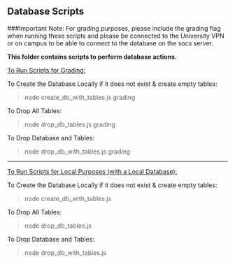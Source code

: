 ## Database Scripts

###Important Note: For grading purposes, please include the grading flag when running these scripts and please be connected to the University VPN or on campus to be able to connect to the database on the socs server.

**This folder contains scripts to perform database actions.**

<u>To Run Scripts for Grading:</u> 

To Create the Database Locally if it does not exist & create empty tables:
> node create_db_with_tables.js grading

To Drop All Tables:
> node drop_db_tables.js grading

To Drop Database and Tables:
> node drop_db_with_tables.js grading

<hr>

<u>To Run Scripts for Local Purposes (with a Local Database):</u>

To Create the Database Locally if it does not exist & create empty tables:
> node create_db_with_tables.js

To Drop All Tables:
> node drop_db_tables.js 

To Drop Database and Tables:
> node drop_db_with_tables.js